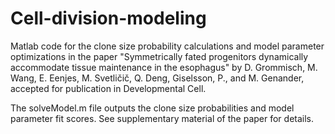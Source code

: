 # Cell-division-modeling

Matlab code for the clone size probability calculations and model parameter optimizations in the paper "Symmetrically fated progenitors dynamically accommodate tissue maintenance in the esophagus" by D. Grommisch, M. Wang, E. Eenjes, M. Svetličič, Q. Deng, Giselsson, P., and M. Genander, accepted for publication in Developmental Cell.

The solveModel.m file outputs the clone size probabilities and model parameter fit scores. See supplementary material of the paper for details.
